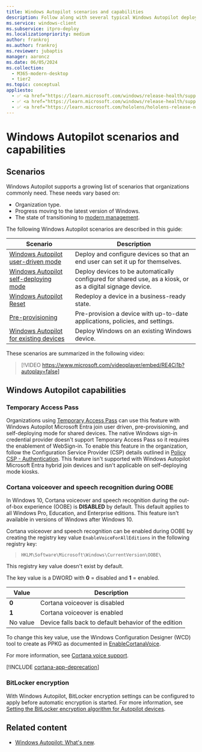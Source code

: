```yaml
---
title: Windows Autopilot scenarios and capabilities
description: Follow along with several typical Windows Autopilot deployment scenarios, such as redeploying a device in a business-ready state.
ms.service: windows-client
ms.subservice: itpro-deploy
ms.localizationpriority: medium
author: frankroj
ms.author: frankroj
ms.reviewer: jubaptis
manager: aaroncz
ms.date: 06/05/2024
ms.collection:
  - M365-modern-desktop
  - tier2
ms.topic: conceptual
appliesto:
  - ✅ <a href="https://learn.microsoft.com/windows/release-health/supported-versions-windows-client" target="_blank">Windows 11</a>
  - ✅ <a href="https://learn.microsoft.com/windows/release-health/supported-versions-windows-client" target="_blank">Windows 10</a>
  - ✅ <a href="https://learn.microsoft.com/hololens/hololens-release-notes" target="_blank">Windows Holographic</a>
---
```


# Windows Autopilot scenarios and capabilities

## Scenarios

Windows Autopilot supports a growing list of scenarios that organizations commonly need. These needs vary based on:

- Organization type.
- Progress moving to the latest version of Windows.
- The state of transitioning to [modern management](/windows/client-management/manage-windows-10-in-your-organization-modern-management).

The following Windows Autopilot scenarios are described in this guide:

| **Scenario** | **Description** |
| --- | --- |
| [Windows Autopilot user-driven mode](user-driven.md) | Deploy and configure devices so that an end user can set it up for themselves. |
| [Windows Autopilot self-deploying mode](self-deploying.md) | Deploy devices to be automatically configured for shared use, as a kiosk, or as a digital signage device. |
| [Windows Autopilot Reset](windows-autopilot-reset.md) | Redeploy a device in a business-ready state. |
| [Pre-provisioning](pre-provision.md) | Pre-provision a device with up-to-date applications, policies, and settings. |
| [Windows Autopilot for existing devices](existing-devices.md) | Deploy Windows on an existing Windows device. |

These scenarios are summarized in the following video:

> [!VIDEO https://www.microsoft.com/videoplayer/embed/RE4Ci1b?autoplay=false]

## Windows Autopilot capabilities

### Temporary Access Pass

Organizations using [Temporary Access Pass](/azure/active-directory/authentication/howto-authentication-temporary-access-pass) can use this feature with Windows Autopilot Microsoft Entra join user driven, pre-provisioning, and self-deploying mode for shared devices. The native Windows sign-in credential provider doesn't support Temporary Access Pass so it requires the enablement of WebSign-in. To enable this feature in the organization, follow the Configuration Service Provider (CSP) details outlined in [Policy CSP - Authentication](/windows/client-management/mdm/policy-csp-authentication#authentication-enablewebsignin). This feature isn't supported with Windows Autopilot Microsoft Entra hybrid join devices and isn't applicable on self-deploying mode kiosks.

### Cortana voiceover and speech recognition during OOBE

In Windows 10, Cortana voiceover and speech recognition during the out-of-box experience (OOBE) is **DISABLED** by default. This default applies to all Windows Pro, Education, and Enterprise editions. This feature isn't available in versions of Windows after Windows 10.

Cortana voiceover and speech recognition can be enabled during OOBE by creating the registry key value `EnableVoiceForAllEditions` in the following registry key:

> `HKLM\Software\Microsoft\Windows\CurrentVersion\OOBE\`

This registry key value doesn't exist by default.

The key value is a DWORD with **0** = disabled and **1** = enabled.

| **Value** | **Description** |
| --- | --- |
| **0** | Cortana voiceover is disabled |
| **1** | Cortana voiceover is enabled |
| No value | Device falls back to default behavior of the edition |

To change this key value, use the Windows Configuration Designer (WCD) tool to create as PPKG as documented in [EnableCortanaVoice](/windows/configuration/wcd/wcd-oobe#enablecortanavoice).

For more information, see [Cortana voice support](/windows-hardware/customize/desktop/cortana-voice-support).

[!INCLUDE [cortana-app-deprecation](../memdocs/intune/includes/cortana-app-deprecation.md)]

### BitLocker encryption

With Windows Autopilot, BitLocker encryption settings can be configured to apply before automatic encryption is started. For more information, see [Setting the BitLocker encryption algorithm for Autopilot devices](bitlocker.md).

## Related content

- [Windows Autopilot: What's new](whats-new.md).
